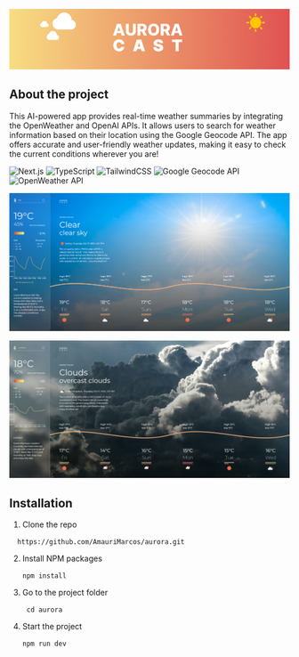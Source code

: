 <p align="center" width="100%">
  <img src="public/aurora-banner.png"/>
</p>

## About the project

This AI-powered app provides real-time weather summaries by integrating the OpenWeather and OpenAI APIs. It allows users to search for weather information based on their location using the Google Geocode API. The app offers accurate and user-friendly weather updates, making it easy to check the current conditions wherever you are!

![Next.js](https://img.shields.io/badge/Next.js-000000?style=for-the-badge&logo=nextdotjs&logoColor=white)
![TypeScript](https://img.shields.io/badge/TypeScript-3178C6?style=for-the-badge&logo=typescript&logoColor=white)
![TailwindCSS](https://img.shields.io/badge/TailwindCSS-38B2AC?style=for-the-badge&logo=tailwind-css&logoColor=white)
![Google Geocode API](https://img.shields.io/badge/Google_Geocode_API-4285F4?style=for-the-badge&logo=google&logoColor=white)
![OpenWeather API](https://img.shields.io/badge/OpenWeather-FFBA00?style=for-the-badge&logo=OpenWeatherMap&logoColor=white)


<p align="center" width="100%"> 
  <img src="public/aurorav1.png" width="700px"/>
</p>
<p align="center" width="100%"> 
  <img src="public/aurorav2.png" width="700px"/>
</p>

## Installation

1. Clone the repo

  ```
    https://github.com/AmauriMarcos/aurora.git
  ```

2. Install NPM packages

   ```
   npm install
   ```
   
3. Go to the project folder

   ```
    cd aurora
   ```

4. Start the project

   ```
   npm run dev
   ```
